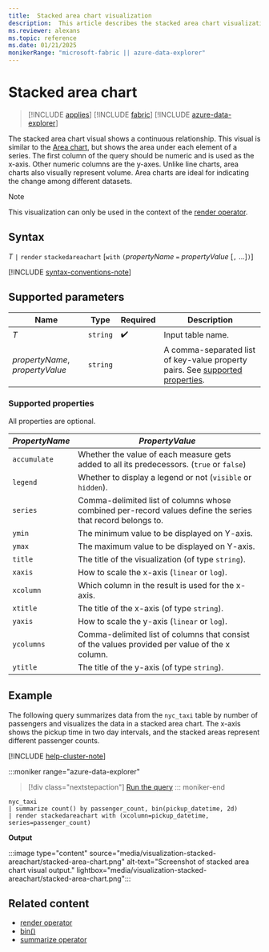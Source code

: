```yaml
---
title:  Stacked area chart visualization
description:  This article describes the stacked area chart visualization.
ms.reviewer: alexans
ms.topic: reference
ms.date: 01/21/2025
monikerRange: "microsoft-fabric || azure-data-explorer"
---
```

# Stacked area chart

> [!INCLUDE [applies](../includes/applies-to-version/applies.md)] [!INCLUDE [fabric](../includes/applies-to-version/fabric.md)] [!INCLUDE [azure-data-explorer](../includes/applies-to-version/azure-data-explorer.md)]

The stacked area chart visual shows a continuous relationship. This visual is similar to the [Area chart](visualization-areachart.md), but shows the area under each element of a series. The first column of the query should be numeric and is used as the x-axis. Other numeric columns are the y-axes. Unlike line charts, area charts also visually represent volume. Area charts are ideal for indicating the change among different datasets.

> [!NOTE]
> This visualization can only be used in the context of the [render operator](render-operator.md).

## Syntax

*T* `|` `render` `stackedareachart` [`with` `(`*propertyName* `=` *propertyValue* [`,` ...]`)`]

[!INCLUDE [syntax-conventions-note](../includes/syntax-conventions-note.md)]

## Supported parameters

| Name | Type | Required | Description |
|--|--|--|--|
| *T* | `string` | :heavy_check_mark: | Input table name. |
| *propertyName*, *propertyValue* | `string` |  | A comma-separated list of key-value property pairs. See [supported properties](#supported-properties). |

### Supported properties

All properties are optional.

| *PropertyName* | *PropertyValue* |
|--|--|
| `accumulate` | Whether the value of each measure gets added to all its predecessors. (`true` or `false`) |
| `legend` | Whether to display a legend or not (`visible` or `hidden`). |
| `series` | Comma-delimited list of columns whose combined per-record values define the series that record belongs to. |
| `ymin` | The minimum value to be displayed on Y-axis. |
| `ymax` | The maximum value to be displayed on Y-axis. |
| `title` | The title of the visualization (of type `string`). |
| `xaxis` | How to scale the x-axis (`linear` or `log`). |
| `xcolumn` | Which column in the result is used for the x-axis. |
| `xtitle` | The title of the x-axis (of type `string`). |
| `yaxis` | How to scale the y-axis (`linear` or `log`). |
| `ycolumns` | Comma-delimited list of columns that consist of the values provided per value of the x column. |
| `ytitle` | The title of the y-axis (of type `string`). |

## Example

The following query summarizes data from the `nyc_taxi` table by number of passengers and visualizes the data in a stacked area chart. The x-axis shows the pickup time in two day intervals, and the stacked areas represent different passenger counts.

[!INCLUDE [help-cluster-note](../includes/help-cluster-note.md)]

:::moniker range="azure-data-explorer"
> [!div class="nextstepaction"]
> <a href="https://dataexplorer.azure.com/clusters/help/databases/Samples?query=H4sIAAAAAAAAA2WNMQ7CMAwAd17hMZE6sfctketY1CpxI9sRLeLxIEZYT7o7PakEHnJ5gY/W0OTJQPvQSBmWEzq6s97YyhdOsIimLrSNXioGhzSe4FrzJ2CslQ08kDauaIy0ogU8JFZIB+330XT+k51N2OefU34D4n9FXJoAAAA=" target="_blank">Run the query</a>
::: moniker-end

```kusto
nyc_taxi
| summarize count() by passenger_count, bin(pickup_datetime, 2d)
| render stackedareachart with (xcolumn=pickup_datetime, series=passenger_count)
```

**Output**

:::image type="content" source="media/visualization-stacked-areachart/stacked-area-chart.png" alt-text="Screenshot of stacked area chart visual output." lightbox="media/visualization-stacked-areachart/stacked-area-chart.png":::

## Related content

* [render operator](render-operator.md)
* [bin()](bin-function.md)
* [summarize operator](summarize-operator.md)